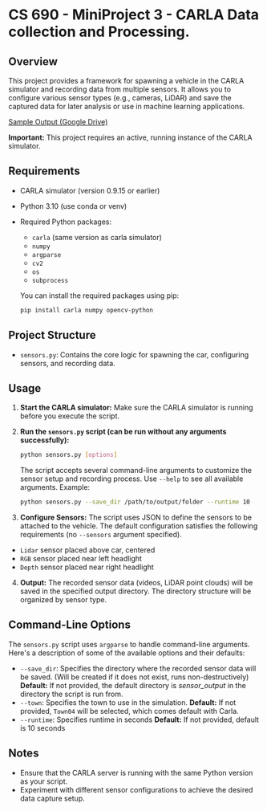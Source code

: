 # CS 690 - MiniProject 3 - CARLA Data collection and Processing.

## Overview

This project provides a framework for spawning a vehicle in the CARLA simulator and recording data from multiple sensors. It allows you to configure various sensor types (e.g., cameras, LiDAR) and save the captured data for later analysis or use in machine learning applications.

[Sample Output (Google Drive)](https://drive.google.com/drive/folders/14sAM0Tg_8Qq1EABdM_fMnW05E99ldiHE?usp=drive_link)

**Important:** This project requires an active, running instance of the CARLA simulator.

## Requirements

*   CARLA simulator (version 0.9.15 or earlier)
*   Python 3.10 (use conda or venv)
*   Required Python packages:
    *   `carla` (same version as carla simulator)
    *   `numpy`
    *   `argparse`
    *   `cv2`
    *   `os`
    *   `subprocess`

    You can install the required packages using pip:

    ```bash
    pip install carla numpy opencv-python
    ```

## Project Structure

*   `sensors.py`: Contains the core logic for spawning the car, configuring sensors, and recording data.

## Usage

1.  **Start the CARLA simulator:** Make sure the CARLA simulator is running before you execute the script.

2.  **Run the `sensors.py` script (can be run without any arguments successfully):**

    ```bash
    python sensors.py [options]
    ```

    The script accepts several command-line arguments to customize the sensor setup and recording process.  Use `--help` to see all available arguments. Example:
    ```bash
    python sensors.py --save_dir /path/to/output/folder --runtime 10
    ```

3.  **Configure Sensors:** The script uses JSON to define the sensors to be attached to the vehicle. The default configuration satisfies the following requirements (no `--sensors` argument specified).
- `Lidar` sensor placed above car, centered
- `RGB` sensor placed near left headlight
- `Depth` sensor placed near right headlight

4.  **Output:** The recorded sensor data (videos, LiDAR point clouds) will be saved in the specified output directory. The directory structure will be organized by sensor type.

## Command-Line Options

The `sensors.py` script uses `argparse` to handle command-line arguments. Here's a description of some of the available options and their defaults:

*   `--save_dir`: Specifies the directory where the recorded sensor data will be saved. (Will be created if it does not exist, runs non-destructively) **Default:**  If not provided, the default directory is *sensor_output* in the directory the script is run from.
*   `--town`: Specifies the town to use in the simulation. **Default:** If not provided, `Town04` will be selected, which comes default with Carla.
*   `--runtime`: Specifies runtime in seconds **Default:** If not provided, default is 10 seconds

## Notes

*   Ensure that the CARLA server is running with the same Python version as your script.
*   Experiment with different sensor configurations to achieve the desired data capture setup.